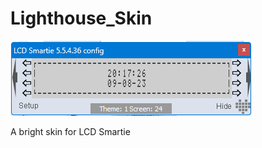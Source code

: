 # Lighthouse_Skin
![Skin Perwview](https://github.com/Limbos-goodies-for-LCDSmartie/Lighthouse_Skin/blob/main/Lighthouse/SkinPreview.png?raw=true)

A bright skin for LCD Smartie
